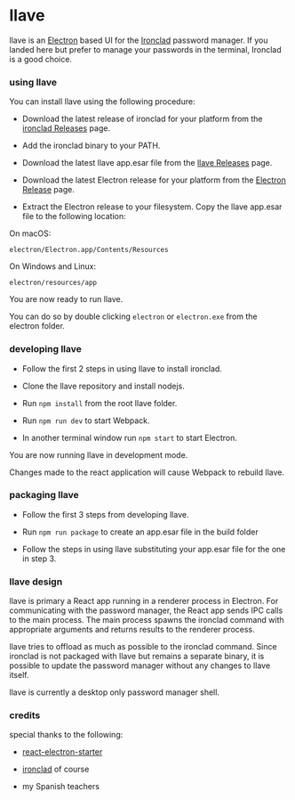# llave

llave is an [Electron](https://electron.atom.io/) based UI for the [Ironclad](https://github.com/dmulholland/ironclad) password manager. If you
landed here but prefer to manage your passwords in the terminal, Ironclad is a good choice.

### using llave

You can install llave using the following procedure:

* Download the latest release of ironclad for your platform from the [ironclad Releases](https://github.com/dmulholland/ironclad/releases) page.

* Add the ironclad binary to your PATH.  

* Download the latest llave app.esar file from the [llave Releases](https://github.com/rwynn/llave/releases) page.

* Download the latest Electron release for your platform from the [Electron Release](https://github.com/electron/electron/releases) page.

* Extract the Electron release to your filesystem.  Copy the llave app.esar file to the following location:

On macOS:

    electron/Electron.app/Contents/Resources

On Windows and Linux:

    electron/resources/app
    
You are now ready to run llave.

You can do so by double clicking `electron` or `electron.exe`  from the electron folder.

### developing llave

* Follow the first 2 steps in using llave to install ironclad.

* Clone the llave repository and install nodejs.

* Run `npm install` from the root llave folder.

* Run `npm run dev` to start Webpack.

* In another terminal window run `npm start` to start Electron.

You are now running llave in development mode.

Changes made to the react application will cause Webpack to rebuild llave.

### packaging llave

* Follow the first 3 steps from developing llave.

* Run `npm run package` to create an app.esar file in the build folder

* Follow the steps in using llave substituting your app.esar file for the one in step 3. 

### llave design

llave is primary a React app running in a renderer process in Electron.  For communicating with
the password manager, the React app sends IPC calls to the main process.  The main process spawns
the ironclad command with appropriate arguments and returns results to the renderer process.

llave tries to offload as much as possible to the ironclad command.  Since ironclad is not packaged
with llave but remains a separate binary, it is possible to update the password manager without any
changes to llave itself.  

llave is currently a desktop only password manager shell.  

### credits

special thanks to the following:

* [react-electron-starter](https://github.com/alanbsmith/react-electron-starter)

* [ironclad](https://github.com/dmulholland/ironclad) of course

* my Spanish teachers

